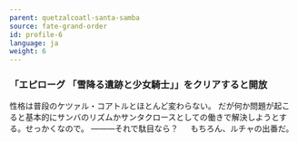 ```yaml
---
parent: quetzalcoatl-santa-samba
source: fate-grand-order
id: profile-6
language: ja
weight: 6
---
```


### 「エピローグ 「雪降る遺跡と少女騎士」」をクリアすると開放

性格は普段のケツァル・コアトルとほとんど変わらない。
だが何か問題が起こると基本的にサンバのリズムかサンタクロースとしての働きで解決しようとする。せっかくなので。
―――それで駄目なら？
　
もちろん、ルチャの出番だ。
